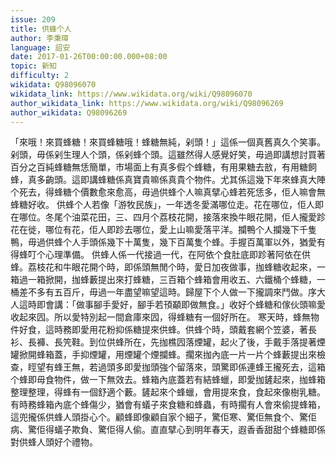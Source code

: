 ```yaml
---
issue: 209
title: 供蜂个人
author: 李秉璋
language: 詔安
date: 2017-01-26T00:00:00.000+08:00
topic: 新知
difficulty: 2
wikidata: Q98096070
wikidata_link: https://www.wikidata.org/wiki/Q98096070
author_wikidata_link: https://www.wikidata.org/wiki/Q98096269
author_wikidata: Q98096269
---
```

「來哦！來買蜂糖！來買蜂糖哦！蜂糖無純，剁頭！」這係一個真舊真久个笑事。剁頭，毋係剁生理人个頭，係剁蜂个頭。這雖然得人感覺好笑，毋過即講想討買著百分之百純蜂糖無恁簡單，市場面上有真多假个蜂糖，有用果糖去敨，有用糖飼蜂，真多齣頭。這即講蜂糖係真寶貴嘛係真貴个物件。尤其係這幾下年來蜂真大陣个死去，得蜂糖个價數愈來愈高，毋過供蜂个人嘛真擘心蜂若死恁多，佢人嘛會無蜂糖好收。
供蜂个人若像「游牧民族」，一年透冬愛滿哪位走。花在哪位，佢人即在哪位。冬尾个油菜花田，三、四月个荔枝花開，接落來換牛眼花開，佢人攏愛跈花在徙，哪位有花，佢人即跈去哪位，愛上山嘛愛落平洋。攔鴨个人攔幾下千隻鴨，毋過供蜂个人手頭係幾下十萬隻，幾下百萬隻个蜂。手握百萬軍以外，猶愛有得蜂叮个心理準備。
供蜂人係一代接過一代，在阿依个食肚底即跈著阿依在供蜂。荔枝花和牛眼花開个時，即係頭無閒个時，愛日加夜做事，拁蜂糖收起來，一箱過一箱掀開，拁蜂藪提出來打蜂糖，三百箱个蜂箱會用收五、六鐵桶个蜂糖，一桶差不多有五百斤，毋過一年盡望嘛望這時。歸屋下个人做一下攏調來鬥做。序大人這時即會講：「做事腳手愛好，腳手若頇顢即做無食。」收好个蜂糖和傢伙頭嘛愛收起來囥。所以愛特別起一間倉庫來囥，得蜂糖有一個好所在。
寒天時，蜂無物件好食，這時務即愛用花粉抑係糖提來供蜂。供蜂个時，頭戴套網个笠婆，著長衫、長褲、長笐鞋。到位供蜂所在，先拁樵囥落煙罐，起火了後，手戴手落提著煙罐掀開蜂箱蓋，手抑煙罐，用煙罐个煙攔蜂。擱來拁內底一片一片个蜂藪提出來檢查，䀴望有蜂王無，若過頭多即愛拁頭強个留落來，頭驚即係連蜂王攏死去，這箱个蜂即毋食物件，做一下無效去。蜂箱內底蓋若有結蜂蠟，即愛拁鏟起來，拁蜂箱整理整理，得蜂有一個舒適个藪。鏟起來个蜂蠟，會用提來食，食起來像樹乳糖。有時務蜂箱內底个蜂傷少，猶會有蟻子來食糖和蜂蟲，有時擱有人會來偷提蜂箱，這兜攏係供蜂人頭掛心个。顧蜂即像顧自家个細子，驚佢寒、驚佢無食个、驚佢病、驚佢得蟻子欺負、驚佢得人偷。直直擘心到明年春天，遐香香甜甜个蜂糖即係對供蜂人頭好个禮物。